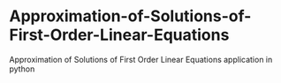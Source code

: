 # Approximation-of-Solutions-of-First-Order-Linear-Equations
Approximation of Solutions of First Order Linear Equations application in python 
